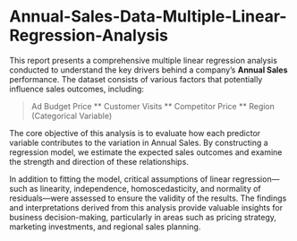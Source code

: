# Annual-Sales-Data-Multiple-Linear-Regression-Analysis

This report presents a comprehensive multiple linear regression analysis conducted to understand the key drivers behind a company’s **Annual Sales** performance. 
The dataset consists of various factors that potentially influence sales outcomes, including:  
> Ad Budget
> Price 
** Customer Visits 
** Competitor Price
** Region (Categorical Variable)  

The core objective of this analysis is to evaluate how each predictor variable contributes to the variation in Annual Sales. By constructing a regression model, we estimate the expected sales outcomes and examine the strength and direction of these relationships.  

In addition to fitting the model, critical assumptions of linear regression—such as linearity, independence, homoscedasticity, and normality of residuals—were assessed to ensure the validity of the results.
The findings and interpretations derived from this analysis provide valuable insights for business decision-making, particularly in areas such as pricing strategy, marketing investments, and regional sales planning.
